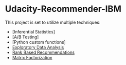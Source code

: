 # Udacity-Recommender-IBM
This project is set to utilize multiple techniques:
* [Inferential Statistics]
* [A/B Testing]
* [Python custom functions]
* [Exploratory Data Analysis](#Exploratory-Data-Analysis)<br>
* [Rank Based Recommendations](#Rank)<br>
* [Matrix Factorization](#Matrix-Fact)<br>
